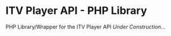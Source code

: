 # ITV Player API - PHP Library
PHP Library/Wrapper for the ITV Player API
<i>Under Construction...</i>
